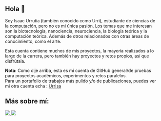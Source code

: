 
## Hola 🧊

Soy Isaac Urrutia (también conocido como Urri), estudiante de ciencias de la computación, pero no es mi única pasión.
Los temas que me interesan son la biotecnología, nanociencia, neurociencia, la biología teórica y la computación teórica. Además de otros relacionados con otras áreas de conocimiento, como el arte.

Esta cuenta contiene muchos de mis proyectos, la mayoría realizados a lo largo de la carrera, pero también hay proyectos y retos propios, así que disfrútala.

**Nota:** Como dije arriba, esta es mi cuenta de GitHub general/de pruebas para proyectos académicos, experimentos y retos paralelos.  
Para un portafolio de trabajos más pulido y/o de publicaciones, puedes ver mi otra cuenta echa : [UrrIsa](https://github.com/UrrIsa)


## Más sobre mí: 

<p align="left"> 
  <a href="https://www.linkedin.com/in/isaac-urrutia-alfaro/"> 
    <img src="https://img.shields.io/badge/linkedin-0A66C2?style=for-the-badge&logo=linkedin&logoColor=white"> 
  </a> 
  <a href="https://codeforces.com/profile/Urri"> 
    <img src="https://img.shields.io/badge/Codeforces-1F8ACB?style=for-the-badge&logo=codeforces&logoColor=white"> 
  </a> 
</p>


